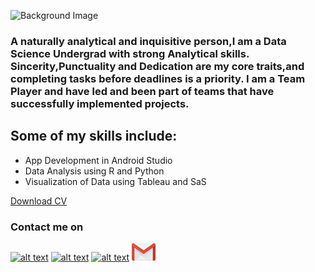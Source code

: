 

![Background Image](https://cdn.vox-cdn.com/uploads/chorus_asset/file/19167110/DigiTale_v2_Landscape.0.png)


### A naturally analytical and inquisitive person,I am a Data Science Undergrad with strong Analytical skills. Sincerity,Punctuality and Dedication are my core traits,and completing tasks before deadlines is a priority. I am a Team Player and have led and been part of teams that have successfully implemented projects.

## Some of my skills include:
- App Development in Android Studio
- Data Analysis using R and Python
- Visualization of Data using Tableau and SaS




[Download CV](/docs/Aadityaharan_CV.docx)

### Contact me on

[![alt text][1.1]][1]
[![alt text][2.1]][2]
[![alt text][3.1]][3]
[![alt text][4.1]][4]





[1.1]: http://i.imgur.com/wWzX9uB.png (twitter icon without padding)
[2.1]: http://i.imgur.com/fep1WsG.png (facebook icon without padding)
[3.1]: http://i.imgur.com/9I6NRUm.png (github icon without padding)
[4.1]: /thumbnails/320px-Gmail_Icon.png (gmail icon without padding)




[1]: https://twitter.com/aadiharan99
[2]: https://www.facebook.com/aaditya.haran
[3]: https://twitter.com/aadiharan99
[4]: aadiharan99@gmail.com








